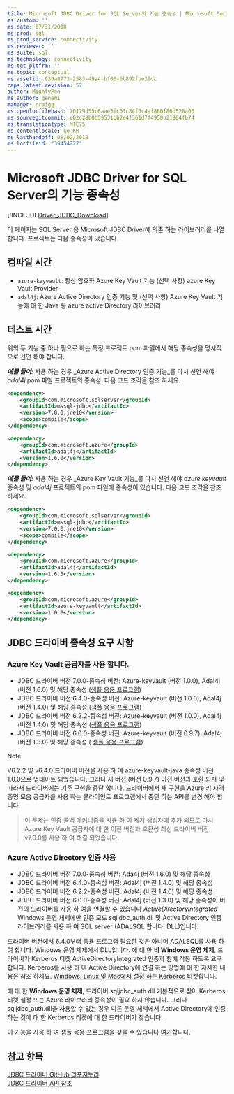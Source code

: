 ```yaml
---
title: Microsoft JDBC Driver for SQL Server의 기능 종속성 | Microsoft Docs
ms.custom: ''
ms.date: 07/31/2018
ms.prod: sql
ms.prod_service: connectivity
ms.reviewer: ''
ms.suite: sql
ms.technology: connectivity
ms.tgt_pltfrm: ''
ms.topic: conceptual
ms.assetid: 939a8773-2583-49a4-bf00-6b892fbe39dc
caps.latest.revision: 57
author: MightyPen
ms.author: genemi
manager: craigg
ms.openlocfilehash: 70179d55c6aae5fc01c84f0c4af860f86d528a06
ms.sourcegitcommit: e02c28b0b59531bb2e4f361d7f4950b21904fb74
ms.translationtype: MTE75
ms.contentlocale: ko-KR
ms.lasthandoff: 08/02/2018
ms.locfileid: "39454227"
---
```

# <a name="feature-dependencies-of-microsoft-jdbc-driver-for-sql-server"></a>Microsoft JDBC Driver for SQL Server의 기능 종속성

[!INCLUDE[Driver_JDBC_Download](../../includes/driver_jdbc_download.md)]

이 페이지는 SQL Server 용 Microsoft JDBC Driver에 의존 하는 라이브러리를 나열 합니다. 프로젝트는 다음 종속성이 있습니다.

## <a name="compile-time"></a>컴파일 시간

- `azure-keyvault`: 항상 암호화 Azure Key Vault 기능 (선택 사항) azure Key Vault Provider
- `adal4j`: Azure Active Directory 인증 기능 및 (선택 사항) Azure Key Vault 기능에 대 한 Java 용 azure active Directory 라이브러리

## <a name="test-time"></a>테스트 시간

위의 두 기능 중 하나 필요로 하는 특정 프로젝트 pom 파일에서 해당 종속성을 명시적으로 선언 해야 합니다.

**_예를 들어:_**  사용 하는 경우 _Azure Active Directory 인증 기능_를 다시 선언 해야 _adal4j_ pom 파일 프로젝트의 종속성. 다음 코드 조각을 참조 하세요.

```xml
<dependency>
    <groupId>com.microsoft.sqlserver</groupId>
    <artifactId>mssql-jdbc</artifactId>
    <version>7.0.0.jre10</version>
    <scope>compile</scope>
</dependency>

<dependency>
    <groupId>com.microsoft.azure</groupId>
    <artifactId>adal4j</artifactId>
    <version>1.6.0</version>
</dependency>
```

**_예를 들어:_**  사용 하는 경우 _Azure Key Vault 기능_를 다시 선언 해야 _azure keyvault_ 종속성 및 _adal4j_ 프로젝트의 pom 파일에 종속성이 있습니다. 다음 코드 조각을 참조 하세요.

```xml
<dependency>
    <groupId>com.microsoft.sqlserver</groupId>
    <artifactId>mssql-jdbc</artifactId>
    <version>7.0.0.jre10</version>
    <scope>compile</scope>
</dependency>

<dependency>
    <groupId>com.microsoft.azure</groupId>
    <artifactId>adal4j</artifactId>
    <version>1.6.0</version>
</dependency>

<dependency>
    <groupId>com.microsoft.azure</groupId>
    <artifactId>azure-keyvault</artifactId>
    <version>1.0.0</version>
</dependency>
```

## <a name="dependency-requirements-for-the-jdbc-driver"></a>JDBC 드라이버 종속성 요구 사항

### <a name="working-with-azure-key-vault-provider"></a>Azure Key Vault 공급자를 사용 합니다.

- JDBC 드라이버 버전 7.0.0-종속성 버전: Azure-keyvault (버전 1.0.0), Adal4j (버전 1.6.0) 및 해당 종속성 ([샘플 응용 프로그램](../../connect/jdbc/azure-key-vault-sample-version-7-0-0.md))
- JDBC 드라이버 버전 6.4.0-종속성 버전: Azure-keyvault (버전 1.0.0), Adal4j (버전 1.4.0) 및 해당 종속성 ([샘플 응용 프로그램](../../connect/jdbc/azure-key-vault-sample-version-6.2.2.md))
- JDBC 드라이버 버전 6.2.2-종속성 버전: Azure-keyvault (버전 1.0.0), Adal4j (버전 1.4.0) 및 해당 종속성 ([샘플 응용 프로그램](../../connect/jdbc/azure-key-vault-sample-version-6.2.2.md))
- JDBC 드라이버 버전 6.0.0-종속성 버전: Azure-keyvault (버전 0.9.7), Adal4j (버전 1.3.0) 및 해당 종속성 ( [샘플 응용 프로그램](../../connect/jdbc/azure-key-vault-sample-version-6.0.0.md))

> [!NOTE]
> V6.2.2 및 v6.4.0 드라이버 버전을 사용 하 여 azure-keyvault-java 종속성 버전 1.0.0으로 업데이트 되었습니다. 그러나 새 버전 (버전 0.9.7) 이전 버전과 호환 되지 및 따라서 드라이버에는 기존 구현을 중단 합니다. 드라이버에서 새 구현을 Azure 키 자격 증명 모음 공급자를 사용 하는 클라이언트 프로그램에서 중단 하는 API를 변경 해야 합니다.

> 이 문제는 인증 콜백 메커니즘을 사용 하 여 제거 생성자에 추가 되므로 다시 Azure Key Vault 공급자에 대 한 이전 버전과 호환성 최신 드라이버 버전 v7.0.0를 사용 하 여 해결 되었습니다.

### <a name="working-with-azure-active-directory-authentication"></a>Azure Active Directory 인증 사용

- JDBC 드라이버 버전 7.0.0-종속성 버전: Ada4j (버전 1.6.0) 및 해당 종속성
- JDBC 드라이버 버전 6.4.0-종속성 버전: Adal4j (버전 1.4.0) 및 해당 종속성
- JDBC 드라이버 버전 6.2.2-종속성 버전: Adal4j (버전 1.4.0) 및 해당 종속성
- JDBC 드라이버 버전 6.0.0-종속성 버전: Adal4j (버전 1.3.0) 및 해당 종속성이 버전의 드라이버를 사용 하 여을 연결할 수 있습니다 _ActiveDirectoryIntegrated_ Windows 운영 체제에만 인증 모드 sqljdbc_auth.dll 및 Active Directory 인증 라이브러리를 사용 하 여 SQL server (ADALSQL 합니다. DLL)입니다.

드라이버 버전에서 6.4.0부터 응용 프로그램 필요한 것은 아니며 ADALSQL를 사용 하 여 합니다. Windows 운영 체제에서 DLL입니다. 에 대 한 **비 Windows 운영 체제**, 드라이버가 Kerberos 티켓 ActiveDirectoryIntegrated 인증과 함께 작동 하도록 요구 합니다. Kerberos를 사용 하 여 Active Directory에 연결 하는 방법에 대 한 자세한 내용은 참조 하세요. [Windows, Linux 및 Mac에서 설정 하는 Kerberos 티켓](https://docs.microsoft.com/sql/connect/jdbc/connecting-using-azure-active-directory-authentication#set-kerberos-ticket-on-windows-linux-and-mac)합니다.

에 대 한 **Windows 운영 체제**, 드라이버 sqljdbc_auth.dll 기본적으로 찾아 Kerberos 티켓 설정 또는 Azure 라이브러리 종속성이 필요 하지 않습니다. 그러나 sqljdbc_auth.dll을 사용할 수 없는 경우 다른 운영 체제에서 Active Directory에 인증 하는 것에 대 한 Kerberos 티켓에 대 한 드라이버가 찾습니다.

이 기능을 사용 하 여 샘플 응용 프로그램을 찾을 수 있습니다 [여기](../../connect/jdbc/connecting-using-azure-active-directory-authentication.md)합니다.

## <a name="see-also"></a>참고 항목

[JDBC 드라이버 GitHub 리포지토리](https://github.com/microsoft/mssql-jdbc)  
 [JDBC 드라이버 API 참조](../../connect/jdbc/reference/jdbc-driver-api-reference.md)
